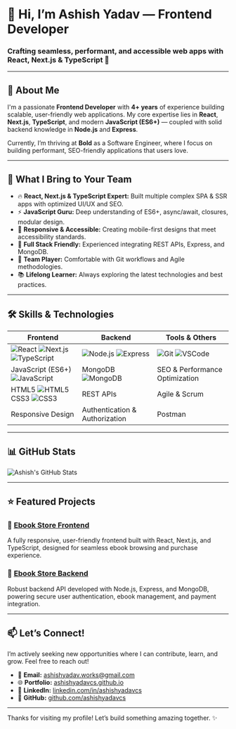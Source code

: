 # 👋 Hi, I’m Ashish Yadav — **Frontend Developer**  
### Crafting seamless, performant, and accessible web apps with React, Next.js & TypeScript 🚀

---

## 💼 About Me

I'm a passionate **Frontend Developer** with **4+ years** of experience building scalable, user-friendly web applications. My core expertise lies in **React**, **Next.js**, **TypeScript**, and modern **JavaScript (ES6+)** — coupled with solid backend knowledge in **Node.js** and **Express**.

Currently, I’m thriving at **Bold** as a Software Engineer, where I focus on building performant, SEO-friendly applications that users love.

---

## 🚀 What I Bring to Your Team

- 🔥 **React, Next.js & TypeScript Expert:** Built multiple complex SPA & SSR apps with optimized UI/UX and SEO.
- ⚡ **JavaScript Guru:** Deep understanding of ES6+, async/await, closures, modular design.
- 📱 **Responsive & Accessible:** Creating mobile-first designs that meet accessibility standards.
- 🔧 **Full Stack Friendly:** Experienced integrating REST APIs, Express, and MongoDB.
- 🤝 **Team Player:** Comfortable with Git workflows and Agile methodologies.
- 📚 **Lifelong Learner:** Always exploring the latest technologies and best practices.

---

## 🛠️ Skills & Technologies

| Frontend                  | Backend           | Tools & Others          |
|--------------------------|-------------------|------------------------|
| ![React](https://img.shields.io/badge/React-61DAFB?logo=react&logoColor=black&style=for-the-badge) ![Next.js](https://img.shields.io/badge/Next.js-000000?logo=next.js&logoColor=white&style=for-the-badge) ![TypeScript](https://img.shields.io/badge/TypeScript-3178C6?logo=typescript&logoColor=white&style=for-the-badge) | ![Node.js](https://img.shields.io/badge/Node.js-339933?logo=node.js&logoColor=white&style=for-the-badge) ![Express](https://img.shields.io/badge/Express.js-000000?logo=express&logoColor=white&style=for-the-badge) | ![Git](https://img.shields.io/badge/Git-F05032?logo=git&logoColor=white&style=for-the-badge) ![VSCode](https://img.shields.io/badge/VSCode-007ACC?logo=visual-studio-code&logoColor=white&style=for-the-badge) |
| JavaScript (ES6+) ![JavaScript](https://img.shields.io/badge/JavaScript-F7DF1E?logo=javascript&logoColor=black&style=for-the-badge) | MongoDB ![MongoDB](https://img.shields.io/badge/MongoDB-47A248?logo=mongodb&logoColor=white&style=for-the-badge) | SEO & Performance Optimization |
| HTML5 ![HTML5](https://img.shields.io/badge/HTML5-E34F26?logo=html5&logoColor=white&style=for-the-badge) CSS3 ![CSS3](https://img.shields.io/badge/CSS3-1572B6?logo=css3&logoColor=white&style=for-the-badge) | REST APIs | Agile & Scrum |
| Responsive Design | Authentication & Authorization | Postman |

---

## 📊 GitHub Stats

![Ashish's GitHub Stats](https://github-readme-stats.vercel.app/api?username=ashishyadavcs&show_icons=true&theme=radical&hide_title=true)

---

## ⭐ Featured Projects

### 🔗 [Ebook Store Frontend](https://github.com/ashishyadavcs/ebook-store-frontend)  
A fully responsive, user-friendly frontend built with React, Next.js, and TypeScript, designed for seamless ebook browsing and purchase experience.

### 🔗 [Ebook Store Backend](https://github.com/ashishyadavcs/ebook-store-backend)  
Robust backend API developed with Node.js, Express, and MongoDB, powering secure user authentication, ebook management, and payment integration.

---

## 📫 Let’s Connect!

I’m actively seeking new opportunities where I can contribute, learn, and grow. Feel free to reach out!

- 📧 **Email:** [ashishyadav.works@gmail.com](mailto:ashishyadav.works@gmail.com)  
- 🌐 **Portfolio:** [ashishyadavcs.github.io](https://ashishyadavcs.github.io)  
- 💼 **LinkedIn:** [linkedin.com/in/ashishyadavcs](https://linkedin.com/in/ashishyadavcs)  
- 🐙 **GitHub:** [github.com/ashishyadavcs](https://github.com/ashishyadavcs)  

---

Thanks for visiting my profile! Let’s build something amazing together. ✨
